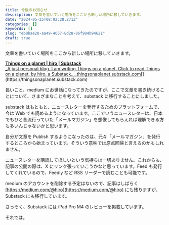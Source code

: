 ```yaml
---
title: 今後のお知らせ
description: 文章を書いていく場所をここから新しい場所に移していきます。
date: "2024-05-25T08:02:28.271Z"
categories: []
keywords: []
slug: "eb8bae20-aa49-4057-8d28-86f984b94621"
draft: true
---
```


文章を書いていく場所をここから新しい場所に移していきます。

[**Things on a planet | hiro | Substack**  
\_A just personal blog. I am writing Things on a planet. Click to read Things on a planet, by hiro, a Substack…\_thingsonaplanet.substack.com](https://thingsonaplanet.substack.com "https://thingsonaplanet.substack.com")[](https://thingsonaplanet.substack.com)

長いこと、medium にお世話になってきたのですが、ここで文章を書き続けることについて、さまざまなことを考えて、substack に移行することにしました。

substack はもともと、ニュースレターを発行するためのプラットフォームで、今は Web でも読めるようになっています。ここでいうニュースレターは、日本でもひと昔流行っていた「メールマガジン」を想像してもらえれば理解できる方も多いんじゃないかと思います。

自分が文章を Publish するようになったのは、元々「メールマガジン」を発行するところから始まっています。そういう意味では原点回帰と言えるのかもしれません。

ニュースレターを購読してほしいという気持ちは一切ありません。これからも、記事の公開の際は、X にリンク張っていこうかなと思っています。Feed も発行してくれているので、Feedly など RSS リーダーで読むことも可能です。

medium のアカウントを削除する予定はないので、記事はしばらく [https://medium.com/@hiro](https://medium.com/@hiro) にも残りますが、Substack にも移行しています。

さっそく、Substack には iPad Pro M4 のレビューを掲載しています。

それでは。

